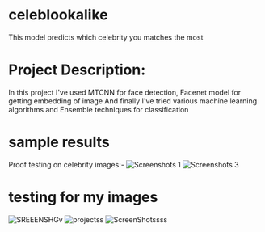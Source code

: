# celeblookalike
This model predicts which celebrity you matches the most
# Project Description:
In this project I've used MTCNN fpr face detection,
Facenet model for getting embedding of image
And finally I've tried various machine learning algorithms and Ensemble techniques for classification

# sample results
Proof testing on celebrity images:-
![Screenshots 1](https://user-images.githubusercontent.com/66169287/91632053-d3efe980-e9fb-11ea-81aa-98b6fa6663a1.png)
![Screenshots 3](https://user-images.githubusercontent.com/66169287/91632135-760fd180-e9fc-11ea-9e59-7dc967febcb2.png)

# testing for my images
![SREEENSHGv](https://user-images.githubusercontent.com/66169287/91632044-c5093700-e9fb-11ea-9032-3c0e5888a26b.png)
![projectss](https://user-images.githubusercontent.com/66169287/91632050-cf2b3580-e9fb-11ea-9526-d4750bf92190.png)
![ScreenShotssss](https://user-images.githubusercontent.com/66169287/91632041-bfabec80-e9fb-11ea-816f-2e3556abc2cb.png)
